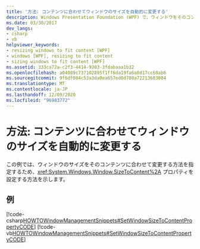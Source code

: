 ```yaml
---
title: '方法: コンテンツに合わせてウィンドウのサイズを自動的に変更する'
description: Windows Presentation Foundation (WPF) で、ウィンドウをそのコンテンツに合わせてサイズ変更する方法を指定するプロパティの設定方法について説明します。
ms.date: 03/30/2017
dev_langs:
- csharp
- vb
helpviewer_keywords:
- resizing windows to fit content [WPF]
- windows [WPF], resizing to fit content
- sizing windows to fit content [WPF]
ms.assetid: 333ca72a-c2f3-4414-9303-3fdabaaa1b32
ms.openlocfilehash: a04089c737102895f1ff6da19fa6a0d17cc60ab6
ms.sourcegitcommit: 9f6df084c53a3da0ea657ed0d708a72213683084
ms.translationtype: MT
ms.contentlocale: ja-JP
ms.lasthandoff: 12/09/2020
ms.locfileid: "96983772"
---
```

# <a name="how-to-automatically-size-a-window-to-fit-its-content"></a>方法: コンテンツに合わせてウィンドウのサイズを自動的に変更する
この例では、ウィンドウのサイズをそのコンテンツに合わせて変更する方法を指定するため、<xref:System.Windows.Window.SizeToContent%2A> プロパティを設定する方法を示します。  
  
## <a name="example"></a>例  
 [!code-csharp[HOWTOWindowManagementSnippets#SetWindowSizeToContentPropertyCODE](~/samples/snippets/csharp/VS_Snippets_Wpf/HOWTOWindowManagementSnippets/CSharp/MainWindow.xaml.cs#setwindowsizetocontentpropertycode)]
 [!code-vb[HOWTOWindowManagementSnippets#SetWindowSizeToContentPropertyCODE](~/samples/snippets/visualbasic/VS_Snippets_Wpf/HOWTOWindowManagementSnippets/visualbasic/mainwindow.xaml.vb#setwindowsizetocontentpropertycode)]
